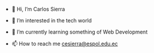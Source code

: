 - 👋 Hi, I’m Carlos Sierra
- 👀 I’m interested in the tech world
- 🌱 I’m currently learning something of Web Development

- 📫 How to reach me cesierra@espol.edu.ec


